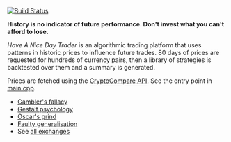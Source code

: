 [![Build Status](https://travis-ci.org/deanturpin/handt.svg?branch=master)](https://travis-ci.org/deanturpin/handt)

**History is no indicator of future performance. Don't invest what you can't
afford to lose.**

*Have A Nice Day Trader* is an algorithmic trading platform that uses patterns
in historic prices to influence future trades. 80 days of prices are requested
for hundreds of currency pairs, then a library of strategies is backtested over
them and a summary is generated.

Prices are fetched using the [CryptoCompare
API](https://min-api.cryptocompare.com/).  See the entry point in
[main.cpp](main.cpp).

- [Gambler's fallacy](https://en.wikipedia.org/wiki/Gambler%27s_fallacy)
- [Gestalt psychology](https://en.wikipedia.org/wiki/Gestalt_psychology)
- [Oscar's grind](https://en.wikipedia.org/wiki/Oscar%27s_grind)
- [Faulty generalisation](https://en.wikipedia.org/wiki/Faulty_generalization)
- See [all exchanges](https://min-api.cryptocompare.com/data/all/exchanges)

